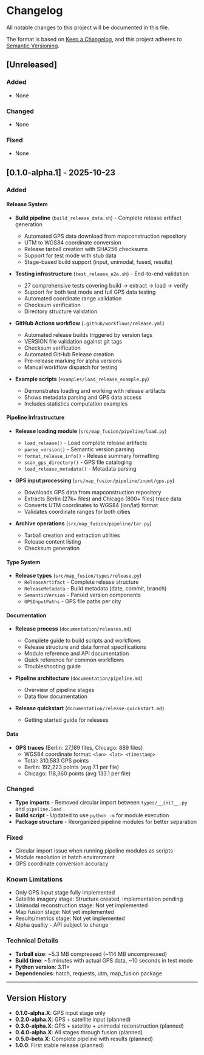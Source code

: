 # Changelog

All notable changes to this project will be documented in this file.

The format is based on [Keep a Changelog](https://keepachangelog.com/en/1.0.0/),
and this project adheres to [Semantic Versioning](https://semver.org/spec/v2.0.0.html).

## [Unreleased]

### Added
- None

### Changed
- None

### Fixed
- None

## [0.1.0-alpha.1] - 2025-10-23

### Added

#### Release System
- **Build pipeline** (`build_release_data.sh`) - Complete release artifact generation
  - Automated GPS data download from mapconstruction repository
  - UTM to WGS84 coordinate conversion
  - Release tarball creation with SHA256 checksums
  - Support for test mode with stub data
  - Stage-based build support (input, unimodal, fused, results)

- **Testing infrastructure** (`test_release_e2e.sh`) - End-to-end validation
  - 27 comprehensive tests covering build → extract → load → verify
  - Support for both test mode and full GPS data testing
  - Automated coordinate range validation
  - Checksum verification
  - Directory structure validation

- **GitHub Actions workflow** (`.github/workflows/release.yml`)
  - Automated release builds triggered by version tags
  - VERSION file validation against git tags
  - Checksum verification
  - Automated GitHub Release creation
  - Pre-release marking for alpha versions
  - Manual workflow dispatch for testing

- **Example scripts** (`examples/load_release_example.py`)
  - Demonstrates loading and working with release artifacts
  - Shows metadata parsing and GPS data access
  - Includes statistics computation examples

#### Pipeline Infrastructure
- **Release loading module** (`src/map_fusion/pipeline/load.py`)
  - `load_release()` - Load complete release artifacts
  - `parse_version()` - Semantic version parsing
  - `format_release_info()` - Release summary formatting
  - `scan_gps_directory()` - GPS file cataloging
  - `load_release_metadata()` - Metadata parsing

- **GPS input processing** (`src/map_fusion/pipeline/input/gps.py`)
  - Downloads GPS data from mapconstruction repository
  - Extracts Berlin (27k+ files) and Chicago (800+ files) trace data
  - Converts UTM coordinates to WGS84 (lon/lat) format
  - Validates coordinate ranges for both cities

- **Archive operations** (`src/map_fusion/pipeline/tar.py`)
  - Tarball creation and extraction utilities
  - Release content listing
  - Checksum generation

#### Type System
- **Release types** (`src/map_fusion/types/release.py`)
  - `ReleaseArtifact` - Complete release structure
  - `ReleaseMetadata` - Build metadata (date, commit, branch)
  - `SemanticVersion` - Parsed version components
  - `GPSInputPaths` - GPS file paths per city

#### Documentation
- **Release process** (`documentation/releases.md`)
  - Complete guide to build scripts and workflows
  - Release structure and data format specifications
  - Module reference and API documentation
  - Quick reference for common workflows
  - Troubleshooting guide

- **Pipeline architecture** (`documentation/pipeline.md`)
  - Overview of pipeline stages
  - Data flow documentation

- **Release quickstart** (`documentation/release-quickstart.md`)
  - Getting started guide for releases

#### Data
- **GPS traces** (Berlin: 27,189 files, Chicago: 889 files)
  - WGS84 coordinate format: `<lon> <lat> <timestamp>`
  - Total: 310,583 GPS points
  - Berlin: 192,223 points (avg 7.1 per file)
  - Chicago: 118,360 points (avg 133.1 per file)

### Changed
- **Type imports** - Removed circular import between `types/__init__.py` and `pipeline.load`
- **Build script** - Updated to use `python -m` for module execution
- **Package structure** - Reorganized pipeline modules for better separation

### Fixed
- Circular import issue when running pipeline modules as scripts
- Module resolution in hatch environment
- GPS coordinate conversion accuracy

### Known Limitations
- Only GPS input stage fully implemented
- Satellite imagery stage: Structure created, implementation pending
- Unimodal reconstruction stage: Not yet implemented
- Map fusion stage: Not yet implemented
- Results/metrics stage: Not yet implemented
- Alpha quality - API subject to change

### Technical Details
- **Tarball size**: ~5.3 MB compressed (~114 MB uncompressed)
- **Build time**: ~5 minutes with actual GPS data, ~10 seconds in test mode
- **Python version**: 3.11+
- **Dependencies**: hatch, requests, utm, map_fusion package

---

## Version History

- **0.1.0-alpha.X**: GPS input stage only
- **0.2.0-alpha.X**: GPS + satellite input (planned)
- **0.3.0-alpha.X**: GPS + satellite + unimodal reconstruction (planned)
- **0.4.0-alpha.X**: All stages through fusion (planned)
- **0.5.0-beta.X**: Complete pipeline with results (planned)
- **1.0.0**: First stable release (planned)
